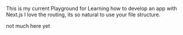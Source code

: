 This is my current Playground for Learning how to develop an app with Next.js
I love the routing, its so natural to use your file structure.

not much here yet
